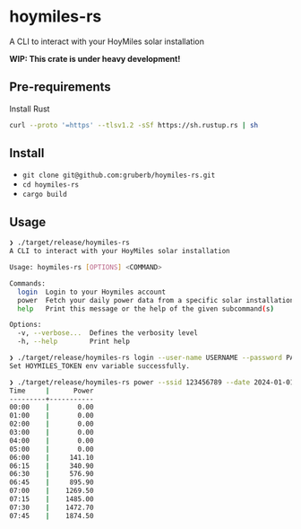# hoymiles-rs

A CLI to interact with your HoyMiles solar installation

**WIP: This crate is under heavy development!**

## Pre-requirements

Install Rust

```bash
curl --proto '=https' --tlsv1.2 -sSf https://sh.rustup.rs | sh
```

## Install

- `git clone git@github.com:gruberb/hoymiles-rs.git`
- `cd hoymiles-rs`
- `cargo build`

## Usage

```bash
❯ ./target/release/hoymiles-rs
A CLI to interact with your HoyMiles solar installation

Usage: hoymiles-rs [OPTIONS] <COMMAND>

Commands:
  login  Login to your Hoymiles account
  power  Fetch your daily power data from a specific solar installation
  help   Print this message or the help of the given subcommand(s)

Options:
  -v, --verbose...  Defines the verbosity level
  -h, --help        Print help
```

```bash
❯ ./target/release/hoymiles-rs login --user-name USERNAME --password PASSWORD
Set HOYMILES_TOKEN env variable successfully.
```

```bash
❯ ./target/release/hoymiles-rs power --ssid 123456789 --date 2024-01-01
Time     |      Power
---------+-----------
00:00    |       0.00
01:00    |       0.00
02:00    |       0.00
03:00    |       0.00
04:00    |       0.00
05:00    |       0.00
06:00    |     141.10
06:15    |     340.90
06:30    |     576.90
06:45    |     895.90
07:00    |    1269.50
07:15    |    1485.00
07:30    |    1472.70
07:45    |    1874.50
```
